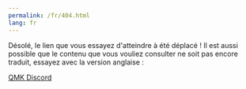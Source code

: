 ```yaml
---
permalink: /fr/404.html
lang: fr
---
```


Désolé, le lien que vous essayez d'atteindre à été déplacé ! Il est aussi possible que le contenu que vous vouliez consulter ne soit pas encore traduit, essayez avec la version anglaise : <a id="en-url"></a>

<a href="https://discord.gg/mBcszEFSdr">QMK Discord</a>

<script>
var url = window.location.origin + window.location.pathname.replace(/\/[^/]+/, '');
var a = document.getElementById("en-url")
a.innerHTML = url;
a.href = url;
</script>